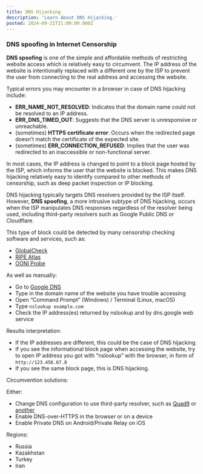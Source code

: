 ```yaml
---
title: DNS Hijacking
description: 'Learn About DNS Hijacking.'
posted: 2024-09-21T21:00:00.000Z
---
```

### DNS spoofing in Internet Censorship
**DNS spoofing** is one of the simple and affordable methods of restricting website access which is relatively easy to circumvent. The IP address of the website is intentionally replaced with a different one by the ISP to prevent the user from connecting to the real address and accessing the website.  

Typical errors you may encounter in a browser in case of DNS hijacking include:  
- **ERR_NAME_NOT_RESOLVED**: Indicates that the domain name could not be resolved to an IP address.  
- **ERR_DNS_TIMED_OUT**: Suggests that the DNS server is unresponsive or unreachable.  
- (sometimes) **HTTPS certificate error**: Occurs when the redirected page doesn’t match the certificate of the expected site.  
- (sometimes) **ERR_CONNECTION_REFUSED**: Implies that the user was redirected to an inaccessible or non-functional server.  

In most cases, the IP address is changed to point to a block page hosted by the ISP, which informs the user that the website is blocked. This makes DNS hijacking relatively easy to identify compared to other methods of censorship, such as deep packet inspection or IP blocking.  

DNS hijacking typically targets DNS resolvers provided by the ISP itself. However, **DNS spoofing**, a more intrusive subtype of DNS hijacking, occurs when the ISP manipulates DNS responses regardless of the resolver being used, including third-party resolvers such as Google Public DNS or Cloudflare.  

This type of block could be detected by many censorship checking software and services, such as:
>
 - [GlobalCheck](/balefire/censorship/services/globalcheck/)
 - [RIPE Atlas](/balefire/censorship/services/ripe-atlas/)
 - [OONI Probe](/balefire/censorship/toolkits/ooni/)

As well as manually:
>
 - Go to [Google DNS](https://dns.google/)
 - Type in the domain name of the website you have trouble accessing
 - Open “Command Prompt” (Windows) / Terminal (Linux, macOS)
 - Type `nslookup example.com`
 - Check the IP address(es) returned by nslookup and by dns.google web service

Results interpretation:
>
 - If the IP addresses are different, this could be the case of DNS hijacking.
 - If you see the informational block page when accessing the website, try to open IP address you got with “nslookup” with the browser, in form of `http://123.456.67.8`
 - If you see the same block page, this is DNS hijacking.

Circumvention solutions:

Either:
>
 - Change DNS configuration to use third-party resolver, such as [Quad9](https://www.quad9.net/) or [another](https://en.wikipedia.org/wiki/Public_recursive_name_server#Notable_public_DNS_service_operators)
 - Enable DNS-over-HTTPS in the browser or on a device 
 - Enable Private DNS on Android/Private Relay on iOS

Regions:
- Russia
- Kazakhstan
- Turkey
- Iran
